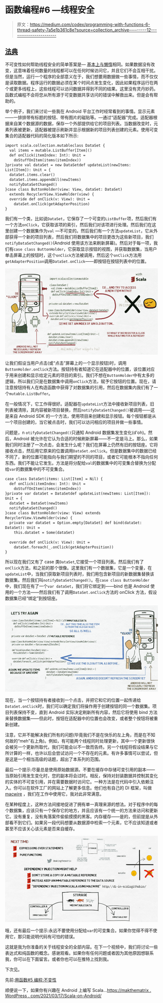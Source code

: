 # 函数编程#6 —线程安全

> 原文：<https://medium.com/codex/programming-with-functions-6-thread-safety-7a5e1b361c8e?source=collection_archive---------12----------------------->

## [法典](http://medium.com/codex)

不可变性如何帮助线程安全的简单答案是— [基本上与懒惰](https://makingthematrix.medium.com/programming-with-functions-5-immutability-41611bb7a044)相同。如果数据没有改变，这意味着任何数量的线程都可以在任何时候访问它，并且它们不会互相干扰。但是当然，运行一个程序的全部意义在于，我们想要用数据做一些事情，而不仅仅是读取数据。程序运行的数据必须在某个时间点发生变化，因此如果程序运行在两个或更多线程上，这些线程可以访问数据并得到不同的结果。这里没有灵丹妙药。函数式编程不会将您从所有源于可变数据共享访问的错误中解救出来。但是会有帮助的。

举个例子，我们来讨论一些我在 Android 平台工作时经常看到的事情。显示元素——一排排带有标题的按钮、带有图片的磁贴等。—通过“适配器”完成。适配器根据来自某个数据源的数据，保存一个外部提供给它的项目列表。当数据改变时，元素列表被更新，适配器被提示刷新并显示根据新的项目列表创建的元素。使用可变集合的适配器代码的简化版本如下所示:

```
import scala.collection.mutableclass DataSet {
  val items = mutable.ListBuffer[Item]()
  def onClick(itemIndex: Int): Unit = 
    doStuffOnItem(items(itemIndex))
}private val dataSet = new DataSetdef updateList(newItems: List[Item]): Unit = {
  dataSet.items.clear()
  dataSet.items.appendAll(newItems)
  notifyDataSetChanged()
}case class ButtonHolder(view: View, dataSet: DataSet)
  extends RecyclerView.ViewHolder(view) {
  override def onClick(v: View): Unit = 
    dataSet.onClick(getAdapterPosition)
}
```

我们有一个类，比如说`DataSet`，它保存了一个可变的`ListBuffer`项，然后我们有一个方法`onClick`，它获取该项的索引，然后我们对该项进行处理。然后我们在这里创建一个数据集作为`val` —不可变的。然后我们有一个方法`updateList`，它从外部获得一个新的项目列表，然后我们将数据集中的项目更改为这些新项目，我们`notifyDataSetChanged()`(Android 使用该方法来刷新屏幕)。然后对于每一项，我们有`case class ButtonHolder`，它获取显示按钮的视图，并获取数据集，当用户单击屏幕上的按钮时，这个`onClick`方法被调用，然后这个`onClick`方法用`getAdapterPosition`调用`DataSet.onClick`——即按钮在按钮列表中的位置。

![](img/f1dde2b3a24cac1bc2074d2b2765960b.png)

让我们假设当用户点击(或“点击”屏幕上的一个显示按钮)时，调用`ButtonHolder.onClick`方法。按钮持有者知道它在适配器中的位置，该位置对应于用来创建和显示给定元素的项目的索引。我们不想在`ButtonHolder`中有太多的逻辑，所以我们只是在数据集中调用`onClick`方法，赋予它按钮的位置。现在，请注意按钮持有人在构造函数中获得了对数据集的引用，然后在数据集内我们有了一个`mutable.ListBuffer`。

在一般情况下，它工作得很好。适配器在`updateList`方法中接收新项目列表，旧列表被清除，其内容被新项目替换，然后`notifyDataSetChanged()`被调用——这是来自 Android SDK 的一个方法，使用项目来创建和显示按钮。每个按钮都是从一个项目创建的，当它被点击时，我们可以访问相应的项目并做一些事情。

问题是，n `otifyDataSetChanged()`只通知 Android 数据集发生变化(d'oh)。然后，Android 被允许在它认为合适的时候刷新屏幕——不一定是马上。那么，如果我们同时注册了一次点击，会发生什么呢？我们在屏幕上仍然有旧的按钮座。它将接收点击，然后用它原来的位置调用`DataSet.onClick`。但是数据集中的数据已经不同了，新的位置可能指向与我们期望的不同的项目，或者它可能根本不指向任何东西。我们不能让它发生。方法是将分配给`val`的数据集中的可变集合替换为分配给`var`的数据集中的不可变集合。

```
case class DataSet(items: List[Item] = Nil) {
  def onClick(itemIndex: Int): Unit = 
    doStuffOnItem(items(itemIndex))
}private var dataSet = DataSetdef updateList(newItems: List[Item]): Unit = {
  dataSet = DataSet(newItems)
  notifyDataSetChanged()
}case class ButtonHolder(view: View) extends RecyclerView.ViewHolder(view) {
  private var dataSet = Option.empty[DataSet] def bind(dataSet: DataSet): Unit = 
    this.dataSet = Some(dataSet)

  override def onClick(v: View): Unit = 
    dataSet.foreach(_.onClick(getAdapterPosition))
}
```

所以现在我们又有了 case 类`DataSet`,它接受一个项目列表。然后我们有了`onClick`方法，和之前的那个很像。这里我们有一个数据集，它是一个变量，在`updateList`中，当我们获取新项目列表时，我们用包含新项目的新数据集替换该数据集。然后我们叫`notifyDataSetChanged()`。在`case class ButtonHolder`中，我们现在有了一个`var dataSet`，我们将它绑定到——bind 也是 Android 使用的一个方法——然后我们有了调用`DataSet.onClick`方法的 onClick 方法，假设数据集已经“绑定”到按钮座。

![](img/3cc6034b226a3b7d0e55e05568b5c6a7.png)

现在，当一个按钮持有者接收到一个点击，并把它和它的位置一起传递给`DataSet.onClick`时，我们可以确定我们将操作用于创建按钮的同一个数据集。项目列表保持不变，直到 Android 实际决定刷新所有内容，然后它将使用 bind 方法来替换数据集——但此时，按钮在适配器中的位置也会改变，或者整个按钮将被重新创建。

注意，它并不能解决我们所有的问题(毕竟我们不是在快乐的左上角，而是在不知何故的“meh”右上角)。例如，有可能两个线程同时处理更新，其中一个更新很快会被另一个更新所取代，我们可能会以不一致而告终。另一个线程将假设结果与它所计算的一样，也许以后会尝试访问一个不存在的元素。有许多事情可以尝试，但是这是一个相当高级的话题，超出了本系列的范围。

最后一个提示:尽量总是使用原始数据源。不要在缓存中存储可变引用的副本——当原始引用发生变化时，您的副本将会过时。相反，保持对封装数据并控制其变化的实体的不可变引用，并在需要数据时访问它。一种方法是在代码中引入依赖注入。你可以在软件工厂的网站上了解更多信息。他们也有自己的 DI 框架，叫做 [macwire](https://github.com/softwaremill/macwire) ，我们在工作中使用它，我对此非常满意。

在某种程度上，这种方法间接地促进了拥有单一真理来源的想法。对于程序中的每个数据集，应该只有一个保存它的地方，并且应该有一个统一的方法来访问和更新它。没有重复，没有角落案件偷偷摸摸的黑客。内存缓存——是的，但前提是从外部看不到它们。如果另一段代码想要从数据源中检索一个元素，它不应该知道或者甚至不应该关心该元素是否来自缓存。

![](img/d3727349da5aa6d5438818f51ab5a34e.png)

哦，还有最后一个提示:永远不要使用分配给`var`的可变集合。如果你觉得不得不使用它，那只能说明代码有可怕的错误。

这就是我为你准备的关于线程安全的全部内容。在下一个视频中，我们将讨论一些表达式和纯函数的概念。感谢观看。如果你有任何问题或者因为其他原因想联系我，你可以在下面留言。或者你也可以在推特上找到我。

下次见。

先前:[用函数#5 编程:不变性](https://makingthematrix.medium.com/programming-with-functions-5-immutability-41611bb7a044)

顺便说一下，如果你有兴趣在 Android 上编写 Scala…[https://makthematrix . WordPress . com/2021/03/17/Scala-on-Android/](https://makingthematrix.wordpress.com/2021/03/17/scala-on-android/)